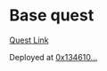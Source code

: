 # Base quest


[Quest Link](https://quests.base.org/)


Deployed at [0x134610...](https://base-goerli.blockscout.com/address/0x134610A2d56c5a03ad438153181042679C4A2736)
